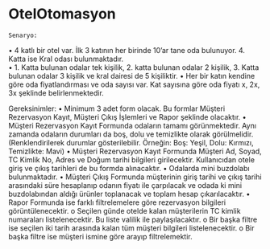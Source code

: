 # OtelOtomasyon

	Senaryo:
•	4 katlı bir otel var. İlk 3 katının her birinde 10’ar tane oda bulunuyor. 4. Katta ise Kral odası bulunmaktadır.  
•	1. Katta bulunan odalar tek kişilik, 2. katta bulunan odalar 2 kişilik, 3. Katta bulunan odalar 3 kişilik ve kral dairesi de 5 kişiliktir. 
•	Her bir katın kendine göre oda fiyatlandırması ve oda sayısı var. Kat sayısına göre oda fiyatı x, 2x, 3x şeklinde belirlenmektedir.


Gereksinimler: 
•	Minimum 3 adet form olacak. Bu formlar Müşteri Rezervasyon Kayıt, Müşteri Çıkış İşlemleri ve Rapor şeklinde olacaktır. 
•	Müşteri Rezervasyon Kayıt Formunda odaların tamamı görünmektedir. Aynı zamanda odaların durumları da boş, dolu ve temizlikte olarak görülmelidir. (Renklendirilerek durumlar gösterilebilir. Örneğin: Boş: Yeşil, Dolu: Kırmızı, Temizlikte: Mavi)
•	Müşteri Rezervasyon Kayıt Formunda Müşteri Ad, Soyad, TC Kimlik No, Adres ve Doğum tarihi bilgileri girilecektir.  Kullanıcıdan otele giriş ve çıkış tarihleri de bu formda alınacaktır. 
•	Odalarda mini buzdolabı bulunmaktadır.
•	Müşteri Çıkış Formunda müşterinin giriş tarihi ve çıkış tarihi arasındaki süre hesaplanıp odanın fiyatı ile çarpılacak ve odada ki mini buzdolabından aldığı ürünler toplanacak ve toplam hesap çıkarılacaktır. 
•	Rapor Formunda ise farklı filtrelemelere göre rezervasyon bilgileri görüntülenecektir. 
o	Seçilen günde otelde kalan müşterilerin TC kimlik numaraları listelenecektir. Bu liste valilik ile paylaşılacaktır. 
o	Bir başka filtre ise seçilen iki tarih arasında kalan tüm müşteri bilgileri listelenecektir. 
o	Bir başka filtre ise müşteri ismine göre arayıp filtrelemektir.
